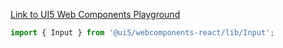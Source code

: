 [Link to UI5 Web Components Playground](https://sap.github.io/ui5-webcomponents/playground/components/Input/)

```jsx
import { Input } from '@ui5/webcomponents-react/lib/Input';
```